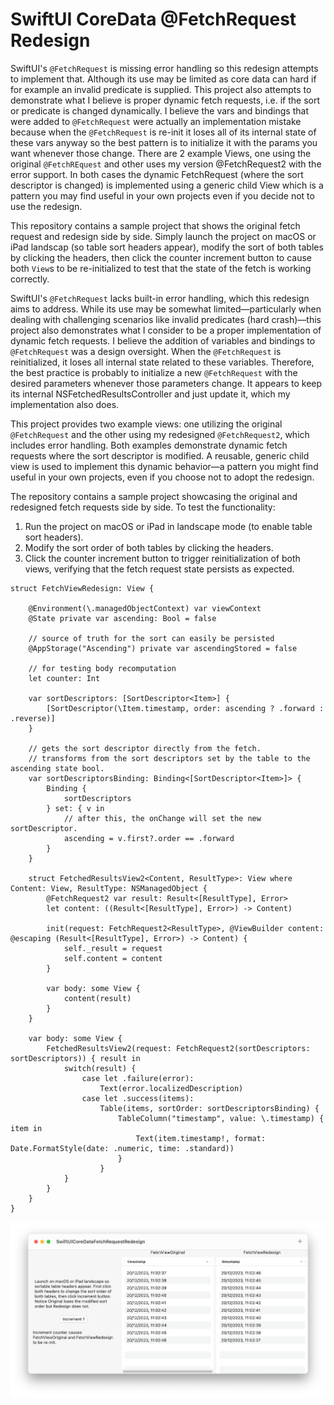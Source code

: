 # SwiftUI CoreData @FetchRequest Redesign

SwiftUI's `@FetchRequest` is missing error handling so this redesign attempts to implement that. Although its use may be limited as core data can hard if for example an invalid predicate is supplied. This project also attempts to demonstrate what I believe is proper dynamic fetch requests, i.e. if the sort or predicate is changed dynamically. I believe the vars and bindings that were added to `@FetchRequest` were actually an implementation mistake because when the `@FetchRequest` is re-init it loses all of its internal state of these vars anyway so the best pattern is to initialize it with the params you want whenever those change. There are 2 example Views, one using the original `@FetchREquest` and other uses my version @FetchRequest2 with the error support. In both cases the dynamic FetchRequest (where the sort descriptor is changed) is implemented using a generic child View which is a pattern you may find useful in your own projects even if you decide not to use the redesign.

This repository contains a sample project that shows the original fetch request and redesign side by side. Simply launch the project on macOS or iPad landscap (so table sort headers appear), modify the sort of both tables by clicking the headers, then click the counter increment button to cause both `View`s to be re-initialized to test that the state of the fetch is working correctly.



SwiftUI's `@FetchRequest` lacks built-in error handling, which this redesign aims to address. While its use may be somewhat limited—particularly when dealing with challenging scenarios like invalid predicates (hard crash)—this project also demonstrates what I consider to be a proper implementation of dynamic fetch requests. I believe the addition of variables and bindings to `@FetchRequest` was a design oversight. When the `@FetchRequest` is reinitialized, it loses all internal state related to these variables. Therefore, the best practice is probably to initialize a new `@FetchRequest` with the desired parameters whenever those parameters change. It appears to keep its internal NSFetchedResultsController and just update it, which my implementation also does.

This project provides two example views: one utilizing the original `@FetchRequest` and the other using my redesigned `@FetchRequest2`, which includes error handling. Both examples demonstrate dynamic fetch requests where the sort descriptor is modified. A reusable, generic child view is used to implement this dynamic behavior—a pattern you might find useful in your own projects, even if you choose not to adopt the redesign.

The repository contains a sample project showcasing the original and redesigned fetch requests side by side. To test the functionality:

1. Run the project on macOS or iPad in landscape mode (to enable table sort headers).
2. Modify the sort order of both tables by clicking the headers.
3. Click the counter increment button to trigger reinitialization of both views, verifying that the fetch request state persists as expected.

```
struct FetchViewRedesign: View {
    
    @Environment(\.managedObjectContext) var viewContext
    @State private var ascending: Bool = false
    
    // source of truth for the sort can easily be persisted
    @AppStorage("Ascending") private var ascendingStored = false
    
    // for testing body recomputation
    let counter: Int
    
    var sortDescriptors: [SortDescriptor<Item>] {
        [SortDescriptor(\Item.timestamp, order: ascending ? .forward : .reverse)]
    }
    
    // gets the sort descriptor directly from the fetch.
    // transforms from the sort descriptors set by the table to the ascending state bool.
    var sortDescriptorsBinding: Binding<[SortDescriptor<Item>]> {
        Binding {
            sortDescriptors
        } set: { v in
            // after this, the onChange will set the new sortDescriptor.
            ascending = v.first?.order == .forward
        }
    }

    struct FetchedResultsView2<Content, ResultType>: View where Content: View, ResultType: NSManagedObject {
        @FetchRequest2 var result: Result<[ResultType], Error>
        let content: ((Result<[ResultType], Error>) -> Content)
        
        init(request: FetchRequest2<ResultType>, @ViewBuilder content: @escaping (Result<[ResultType], Error>) -> Content) {
            self._result = request
            self.content = content
        }
        
        var body: some View {
            content(result)
        }
    }
    
    var body: some View {
        FetchedResultsView2(request: FetchRequest2(sortDescriptors: sortDescriptors)) { result in
            switch(result) {
                case let .failure(error):
                    Text(error.localizedDescription)
                case let .success(items):
                    Table(items, sortOrder: sortDescriptorsBinding) {
                        TableColumn("timestamp", value: \.timestamp) { item in
                            Text(item.timestamp!, format: Date.FormatStyle(date: .numeric, time: .standard))
                        }
                    }
            }
        }
    }
}
```

![Screenshot](/Screenshots/Screenshot.png)